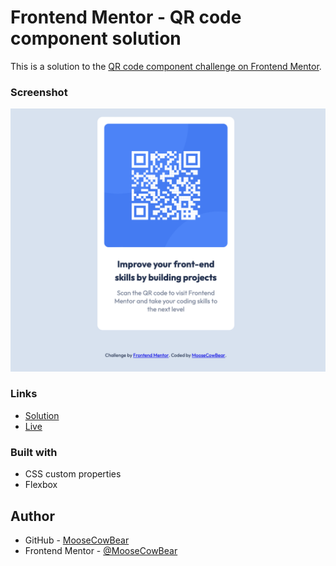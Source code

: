 # Frontend Mentor - QR code component solution

This is a solution to the [QR code component challenge on Frontend Mentor](https://www.frontendmentor.io/challenges/qr-code-component-iux_sIO_H). 

### Screenshot

![alt text](screenshots/qr-component.png "qr component challenge screenshot")

### Links

- [Solution](https://github.com/MooseCowBear/frontend-mentor/tree/main/qr-code-component-main)
- [Live](https://moosecowbear.github.io/frontend-mentor-qr/)

### Built with

- CSS custom properties
- Flexbox

## Author

- GitHub - [MooseCowBear](https://github.com/MooseCowBear)
- Frontend Mentor - [@MooseCowBear](https://www.frontendmentor.io/profile/MooseCowBear)